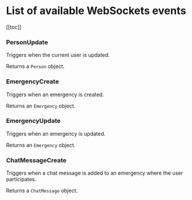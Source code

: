 # List of available WebSockets events

[[toc]]

### PersonUpdate

Triggers when the current user is updated.

Returns a `Person` object.

### EmergencyCreate

Triggers when an emergency is created.

Returns an `Emergency` object.

### EmergencyUpdate

Triggers when an emergency is updated.

Returns an `Emergency` object.

### ChatMessageCreate

Triggers when a chat message is added to an emergency where the user participates.

Returns a `ChatMessage` object.
